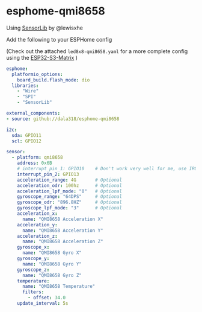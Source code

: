 # esphome-qmi8658

Using [SensorLib](https://github.com/lewisxhe/SensorLib) by @lewisxhe

Add the following to your ESPHome config

(Check out the attached `led8x8-qmi8658.yaml` for a more complete config using the [ESP32-S3-Matrix](https://www.waveshare.com/wiki/ESP32-S3-Matrix) )

```yaml
esphome:
  platformio_options:
    board_build.flash_mode: dio
  libraries:
    - "Wire"
    - "SPI"
    - "SensorLib"

external_components:
- source: github://dala318/esphome-qmi8658

i2c:
  sda: GPIO11
  scl: GPIO12

sensor:
  - platform: qmi8658
    address: 0x6B
    # interrupt_pin_1: GPIO10    # Don't work very well for me, use IRQ2 below
    interrupt_pin_2: GPIO13
    acceleration_range: 4G       # Optional
    acceleration_odr: 100hz      # Optional
    acceleration_lpf_mode: "0"   # Optional
    gyroscope_range: "64DPS"     # Optional
    gyroscope_odr: "896.8HZ"     # Optional
    gyroscope_lpf_mode: "3"      # Optional
    acceleration_x:
      name: "QMI8658 Acceleration X"
    acceleration_y:
      name: "QMI8658 Acceleration Y"
    acceleration_z:
      name: "QMI8658 Acceleration Z"
    gyroscope_x:
      name: "QMI8658 Gyro X"
    gyroscope_y:
      name: "QMI8658 Gyro Y"
    gyroscope_z:
      name: "QMI8658 Gyro Z"
    temperature:
      name: "QMI8658 Temperature"
      filters:
        - offset: 34.0
    update_interval: 5s

```
